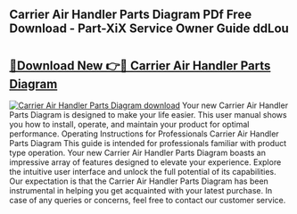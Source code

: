 ## Carrier Air Handler Parts Diagram PDf Free Download - Part-XiX Service Owner Guide ddLou

# <h2><a href="http://dfhoenv.blite.top/?on=Carrier+Air+Handler+Parts+Diagram">🔗Download New 👉🔴 Carrier Air Handler Parts Diagram</a></h2>

[![Carrier Air Handler Parts Diagram download](https://i.imgur.com/lujVjoI.png)](http://dfhoenv.blite.top/?on=Carrier+Air+Handler+Parts+Diagram)
Your new Carrier Air Handler Parts Diagram is designed to make your life easier. This user manual shows you how to install, operate, and maintain your product for optimal performance. Operating Instructions for Professionals Carrier Air Handler Parts Diagram This guide is intended for professionals familiar with product type operation. Your new Carrier Air Handler Parts Diagram boasts an impressive array of features designed to elevate your experience. Explore the intuitive user interface and unlock the full potential of its capabilities. Our expectation is that the Carrier Air Handler Parts Diagram has been instrumental in helping you get acquainted with your latest purchase. In case of any queries or concerns, feel free to contact our customer service.

